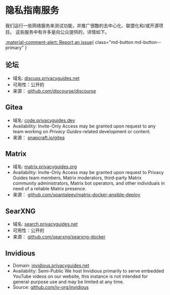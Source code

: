# 隐私指南服务

我们运行一些网络服务来测试功能，并推广很酷的去中心化、联盟化和/或开源项目。 这些服务中有许多是向公众提供的，详情如下。

[:material-comment-alert: Report an issue](https://discuss.privacyguides.net/c/services/2){ class="md-button md-button--primary" }

## 论坛

- 域名: [discuss.privacyguides.net](https://discuss.privacyguides.net)
- 可用性：公开的
- 来源： [github.com/discourse/discourse](https://github.com/discourse/discourse)

## Gitea

- 域名: [code.privacyguides.dev](https://code.privacyguides.dev)
- Availability: Invite-Only Access may be granted upon request to any team working on *Privacy Guides*-related development or content.
- 来源： [snapcraft.io/gitea](https://snapcraft.io/gitea)

## Matrix

- 域名: [matrix.privacyguides.org](https://matrix.privacyguides.org)
- Availability: Invite-Only Access may be granted upon request to Privacy Guides team members, Matrix moderators, third-party Matrix community administrators, Matrix bot operators, and other individuals in need of a reliable Matrix presence.
- 来源： [github.com/spantaleev/matrix-docker-ansible-deploy](https://github.com/spantaleev/matrix-docker-ansible-deploy)

## SearXNG

- 域名: [search.privacyguides.net](https://search.privacyguides.net)
- 可用性：公开的
- 来源： [github.com/searxng/searxng-docker](https://github.com/searxng/searxng-docker)

## Invidious

- Domain: [invidious.privacyguides.net](https://invidious.privacyguides.net)
- Availability: Semi-Public We host Invidious primarily to serve embedded YouTube videos on our website, this instance is not intended for general-purpose use and may be limited at any time.
- Source: [github.com/iv-org/invidious](https://github.com/iv-org/invidious)

